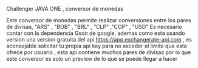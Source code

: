 Challenger JAVA ONE , conversor de monedas 

Este conversor de monedas permite realizar conversiones entre los pares de divisas,  "ARS" , "BOB" , "BRL" , "CLP" ,"COP" , "USD"
Es necesario contar con la dependencia Gson de google, 
ademas como esta usando  version una version gratuita del api https://app.exchangerate-api.com , es aconsejable solicitar tu propia api key para no exceder el limite que esta ofrece por usuario  , esta api contiene muchos pares de divisas por lo que este conversor es solo un preview de lo que se puede llegar a hacer 
